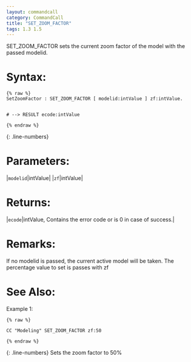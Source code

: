 ```yaml
---
layout: commandcall
category: CommandCall
title: "SET_ZOOM_FACTOR"
tags: 1.3 1.5
---
```


SET_ZOOM_FACTOR sets the current zoom factor of the model with the passed modelid.

# Syntax:  

```adoscript
{% raw %}
SetZoomFactor :	SET_ZOOM_FACTOR [ modelid:intValue ] zf:intValue.


# --> RESULT ecode:intValue

{% endraw %}
```
{: .line-numbers}

# Parameters:  

|`modelid`|intValue|
|`zf`|intValue|

# Returns:  

|`ecode`|intValue, Contains the error code or is 0 in case of success.|


# Remarks:

If no modelid is passed, the current active model will be taken. The percentage value to set is passes with zf

# See Also:  



Example 1:

```adoscript
{% raw %}

CC "Modeling" SET_ZOOM_FACTOR zf:50

{% endraw %}
```
{: .line-numbers}
Sets the zoom factor to 50%

